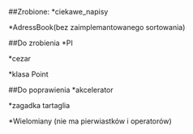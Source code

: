 ##Zrobione:
*ciekawe_napisy

*AdressBook(bez zaimplemantowanego sortowania)

##Do zrobienia
*PI

*cezar

*klasa Point

##Do poprawienia
*akcelerator

*zagadka tartaglia

*Wielomiany (nie ma pierwiastków i operatorów)
